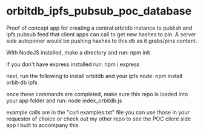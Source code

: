 # orbitdb_ipfs_pubsub_poc_database
Proof of concept app for creating a central orbitdb instance to publish and ipfs pubsub feed that client apps can call to get new hashes to pin. A server side autopinner would be pushing hashes to this db as it grabs/pins content.

With NodeJS installed, make a directory and run:
npm init

if you don't have express installed run:
npm i express

next, run the following to install orbitdb and your ipfs node:
npm install orbit-db ipfs

once these commands are completed, make sure this repo is loaded into your app folder and run:
node index_orbitdb.js

example calls are in the "curl examples.txt" file
you can use those in your requestor of choice or check out my other repo to see the POC client side app I built to accompany this.
